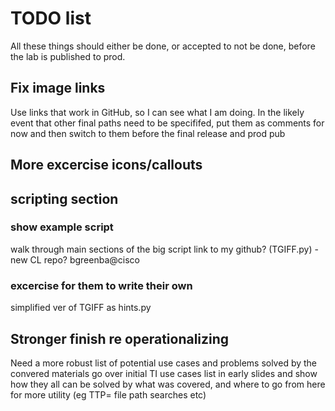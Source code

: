# TODO list
All these things should either be done, or accepted to not be done, before the lab is published to prod.

## Fix image links
Use links that work in GitHub, so I can see what I am doing. In the likely event that other final paths need to be specififed, put them as comments for now and then switch to them before the final release and prod pub

## More excercise icons/callouts

## scripting section
### show example script
walk through main sections of the big script
link to my github? (TGIFF.py) - new CL repo? bgreenba@cisco
### excercise for them to write their own
simplified ver of TGIFF as hints.py

## Stronger finish re operationalizing
Need a more robust list of potential use cases and problems solved by the convered materials
go over initial TI use cases list in early slides and show how they all can be solved by what was covered, and where to go from here for more utility (eg TTP= file path searches etc)


